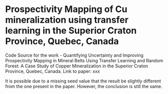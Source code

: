 # Prospectivity Mapping of Cu mineralization using transfer learning in the Superior Craton Province, Quebec, Canada
Code Source for the work - Quantifying Uncertainty and Improving Prospectivity Mapping in Mineral Belts Using Transfer Learning and Random Forest: A Case Study of Copper Mineralization in the Superior Craton Province, Quebec, Canada.
Link to paper: xxx

It is possible due to a missing seed value that the result be slightly different from the one present in the paper. However, the conclusion is still the same. 
